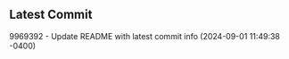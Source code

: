 
## Latest Commit
9969392 - Update README with latest commit info (2024-09-01 11:49:38 -0400) <Yunxi-Zhou>
